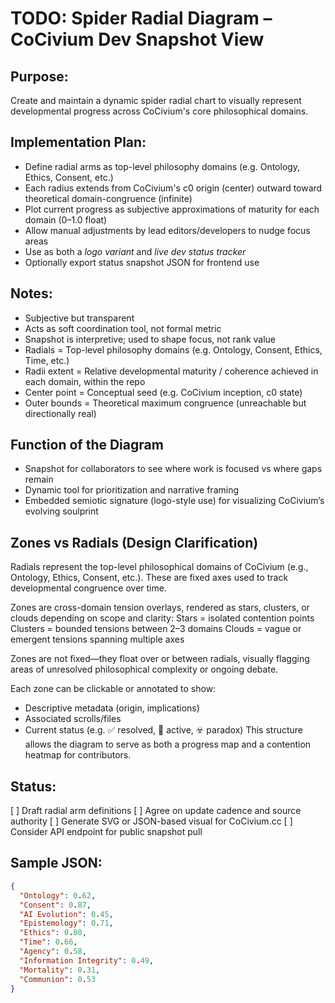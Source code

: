 # TODO: Spider Radial Diagram – CoCivium Dev Snapshot View

## Purpose:
Create and maintain a dynamic spider radial chart to visually represent developmental progress across CoCivium's core philosophical domains.

## Implementation Plan:
- Define radial arms as top-level philosophy domains (e.g. Ontology, Ethics, Consent, etc.)
- Each radius extends from CoCivium's c0 origin (center) outward toward theoretical domain-congruence (infinite)
- Plot current progress as subjective approximations of maturity for each domain (0–1.0 float)
- Allow manual adjustments by lead editors/developers to nudge focus areas
- Use as both a *logo variant* and *live dev status tracker*
- Optionally export status snapshot JSON for frontend use

## Notes:
- Subjective but transparent
- Acts as soft coordination tool, not formal metric
- Snapshot is interpretive; used to shape focus, not rank value
- Radials = Top-level philosophy domains (e.g. Ontology, Consent, Ethics, Time, etc.)
- Radii extent = Relative developmental maturity / coherence achieved in each domain, within the repo
- Center point = Conceptual seed (e.g. CoCivium inception, c0 state)
- Outer bounds = Theoretical maximum congruence (unreachable but directionally real)

## Function of the Diagram
- Snapshot for collaborators to see where work is focused vs where gaps remain
- Dynamic tool for prioritization and narrative framing
- Embedded semiotic signature (logo-style use) for visualizing CoCivium’s evolving soulprint

## Zones vs Radials (Design Clarification)
Radials represent the top-level philosophical domains of CoCivium (e.g., Ontology, Ethics, Consent, etc.). These are fixed axes used to track developmental congruence over time.

Zones are cross-domain tension overlays, rendered as stars, clusters, or clouds depending on scope and clarity:
Stars = isolated contention points
Clusters = bounded tensions between 2–3 domains
Clouds = vague or emergent tensions spanning multiple axes

Zones are not fixed—they float over or between radials, visually flagging areas of unresolved philosophical complexity or ongoing debate.

Each zone can be clickable or annotated to show:
- Descriptive metadata (origin, implications)
- Associated scrolls/files
- Current status (e.g. ✅ resolved, 🔁 active, ☣️ paradox)
This structure allows the diagram to serve as both a progress map and a contention heatmap for contributors.

## Status:
[ ] Draft radial arm definitions
[ ] Agree on update cadence and source authority
[ ] Generate SVG or JSON-based visual for CoCivium.cc
[ ] Consider API endpoint for public snapshot pull

## Sample JSON:
```json
{
  "Ontology": 0.62,
  "Consent": 0.87,
  "AI Evolution": 0.45,
  "Epistemology": 0.71,
  "Ethics": 0.80,
  "Time": 0.66,
  "Agency": 0.58,
  "Information Integrity": 0.49,
  "Mortality": 0.31,
  "Communion": 0.53
}


